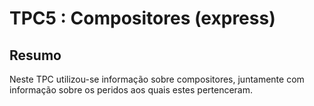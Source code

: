 # TPC5 : Compositores (express)

## Resumo

Neste TPC utilizou-se informação sobre compositores, juntamente com informação sobre os peridos aos quais estes pertenceram.

